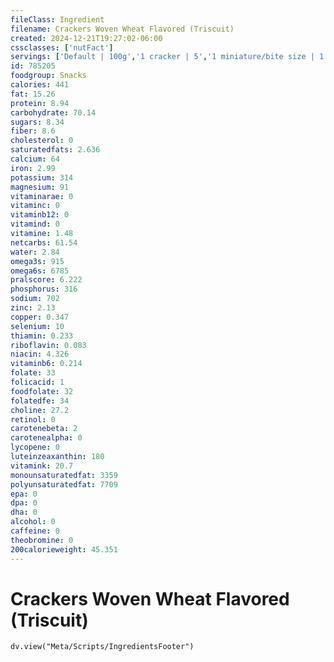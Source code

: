 ```yaml
---
fileClass: Ingredient
filename: Crackers Woven Wheat Flavored (Triscuit)
created: 2024-12-21T19:27:02-06:00
cssclasses: ['nutFact']
servings: ['Default | 100g','1 cracker | 5','1 miniature/bite size | 1','1 crisp | 2','1 cup, nfs | 70']
id: 785205
foodgroup: Snacks
calories: 441
fat: 15.26
protein: 8.94
carbohydrate: 70.14
sugars: 8.34
fiber: 8.6
cholesterol: 0
saturatedfats: 2.636
calcium: 64
iron: 2.99
potassium: 314
magnesium: 91
vitaminarae: 0
vitaminc: 0
vitaminb12: 0
vitamind: 0
vitamine: 1.48
netcarbs: 61.54
water: 2.84
omega3s: 915
omega6s: 6785
pralscore: 6.222
phosphorus: 316
sodium: 702
zinc: 2.13
copper: 0.347
selenium: 10
thiamin: 0.233
riboflavin: 0.083
niacin: 4.326
vitaminb6: 0.214
folate: 33
folicacid: 1
foodfolate: 32
folatedfe: 34
choline: 27.2
retinol: 0
carotenebeta: 2
carotenealpha: 0
lycopene: 0
luteinzeaxanthin: 180
vitamink: 20.7
monounsaturatedfat: 3359
polyunsaturatedfat: 7709
epa: 0
dpa: 0
dha: 0
alcohol: 0
caffeine: 0
theobromine: 0
200calorieweight: 45.351
---
```


# Crackers Woven Wheat Flavored (Triscuit)

```dataviewjs
dv.view("Meta/Scripts/IngredientsFooter")
```